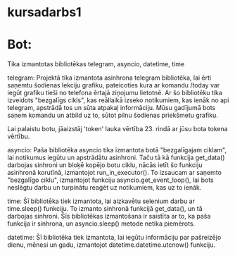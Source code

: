 # kursadarbs1

# Bot:

Tika izmantotas bibliotēkas telegram, asyncio, datetime, time

telegram:
Projektā tika izmantota asinhrona telegram bibliotēka, lai ērti saņemtu šodienas lekciju grafiku, pateicoties kura ar komandu /today var iegūt grafiku tieši no telefona ērtajā ziņojumu lietotnē.
Ar šo bibliotēku tika izveidots "bezgalīgs cikls", kas reāllaikā izseko notikumiem, kas ienāk no api telegram, apstrādā tos un sūta atpakaļ informāciju. Mūsu gadījumā bots saņem komandu un atbild uz to, sūtot pilnu šodienas priekšmetu grafiku.

Lai palaistu botu, jāaizstāj 'token' lauka vērtība 23. rindā ar jūsu bota tokena vērtību.

asyncio:
Paša bibliotēka asyncio tika izmantota botā "bezgalīgajam ciklam", lai notikumus iegūtu un apstrādātu asinhroni. Taču tā kā funkcija get_data() darbojas sinhroni un bloķē kopējo botu ciklu, nācās ietīt šo funkciju asinhronā korutīnā, izmantojot run_in_executor(). To izsaucam ar saņemto "bezgalīgo ciklu", izmantojot funkciju asyncio.get_event_loop(), lai bots neslēgtu darbu un turpinātu reaģēt uz notikumiem, kas uz to ienāk.

time:
Šī bibliotēka tiek izmantota, lai aizkavētu selenium darbu ar time.sleep() funkciju. To izmanto sinhronā funkcijā get_data(), un tā darbojas sinhroni. Šīs bibliotēkas izmantošana ir saistīta ar to, ka paša funkcija ir sinhrona, un asyncio.sleep() metode netika piemērots.

datetime:
Šī bibliotēka tiek izmantota, lai iegūtu informāciju par pašreizējo dienu, mēnesi un gadu, izmantojot datetime.datetime.utcnow() funkciju.
